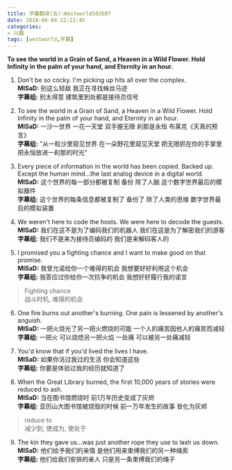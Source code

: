 ```yaml
---
title: 字幕翻译(五):WestworldS02E07
date: 2018-06-04 22:21:45
categories: 
- 兴趣
tags: [westworld,字幕]
---
```


**To see the world in a Grain of Sand, a Heaven in a Wild Flower. Hold Infinity in the palm of your hand, and Eternity in an hour.**

<!-- more-->
1. Don't be so cocky. I'm picking up hits all over the complex.  
**MISaD:** 别这么轻敌  我正在寻找蛛丝马迹  
**字幕组:** 别太得意  建筑里到处都是接待员信号  

2. To see the world in a Grain of Sand, a Heaven in a Wild Flower. Hold Infinity in the palm of your hand, and Eternity in an hour.  
**MISaD:** 一沙一世界  一花一天堂  双手握无限  刹那是永恒 布莱克《天真的预言》  
**字幕组:** "从一粒沙里窥见世界 在一朵野花里窥见天堂 把无限抓在你的手掌里 把永恒放进一刹那的时光"  

3. Every piece of information in the world has been copied. Backed up. Except the human mind...the last analog device in a digital world.  
**MISaD:** 这个世界的每一部分都被复制  备份 除了人脑  这个数字世界最后的模拟器件  
**字幕组:** 这个世界的每条信息都被复制了 备份了 除了人类的思维 数字世界最后的模拟装置  


4. We weren't here to code the hosts. We were here to decode the guests.  
**MISaD:** 我们在这不是为了编码我们的机器人  我们在这是为了解密我们的游客  
**字幕组:** 我们不是来为接待员编码的 我们是来解码客人的  

5. I promised you a fighting chance and I want to make good on that promise.  
**MISaD:** 我曾允诺给你一个难得的机会  我想要好好利用这个机会  
**字幕组:** 我答应过你给你一次抗争的机会  我想好好履行我的诺言  

> Fighting chance  
战斗时机, 难得的机会  

6. One fire burns out another's burning. One pain is lessened by another's anguish.  
**MISaD:** 一把火烧光了另一把火燃烧的可能 一个人的痛苦因他人的痛苦而减轻  
**字幕组:** 一把火  可以烧熄另一把火焰 一处痛 可以被另一处痛减轻  

7. You'd know that if you'd lived the lives I have.  
**MISaD:** 如果你活过我过的生活  你会知道这些  
**字幕组:** 你要是体验过我的经历就知道了  

8. When the Great Library burned, the first 10,000 years of stories were reduced to ash.  
**MISaD:** 当在图书馆燃烧时  前1万年历史变成了灰烬  
**字幕组:** 亚历山大图书馆被烧毁的时候 前一万年发生的故事 皆化为灰烬  

> reduce to  
减少到, 使成为, 使处于  

9. The kin they gave us...was just another rope they use to lash us down.  
**MISaD:** 他们给予我们的亲情 是他们用来束缚我们的另一种绳索  
**字幕组:** 他们给我们安排的亲人 只是另一条束缚我们的绳子  